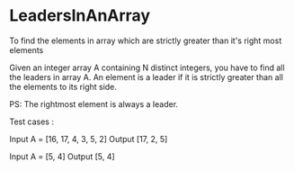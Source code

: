 # LeadersInAnArray
To find the elements in array which are strictly greater than it's right most elements


Given an integer array A containing N distinct integers, you have to find all the leaders in array A. An element is a leader if it is strictly greater than all the elements to its right side.

PS: The rightmost element is always a leader.

Test cases :

Input
A = [16, 17, 4, 3, 5, 2]
Output
[17, 2, 5]

Input
A = [5, 4]
Output
[5, 4]
